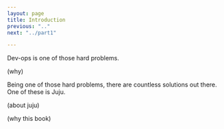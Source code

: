 ```yaml
---
layout: page
title: Introduction
previous: ".."
next: "../part1"

---
```


Dev-ops is one of those hard problems.

(why)

Being one of those hard problems, there are countless solutions out there.  One
of these is Juju.

(about juju)

(why this book)
